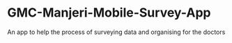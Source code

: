 # GMC-Manjeri-Mobile-Survey-App
An app to help the process of surveying data and organising for the doctors
